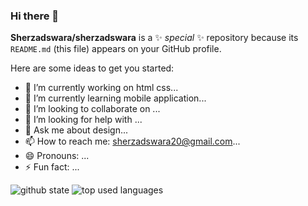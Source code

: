 ### Hi there 👋


**Sherzadswara/sherzadswara** is a ✨ _special_ ✨ repository because its `README.md` (this file) appears on your GitHub profile.

Here are some ideas to get you started:

- 🔭 I’m currently working on html css...
- 🌱 I’m currently learning mobile application...
- 👯 I’m looking to collaborate on ...
- 🤔 I’m looking for help with ...
- 💬 Ask me about design...
- 📫 How to reach me: sherzadswara20@gmail.com...
- 😄 Pronouns: ...
- ⚡ Fun fact: ...

![github state](https://github-readme-stats.vercel.app/api?username=sherzadswara&count_private=true&show_icons=true&theme=radical)
![top used languages ](https://github-readme-stats.vercel.app/api/top-langs/?username=sherzadswara&show_icons=true&theme=radical)
